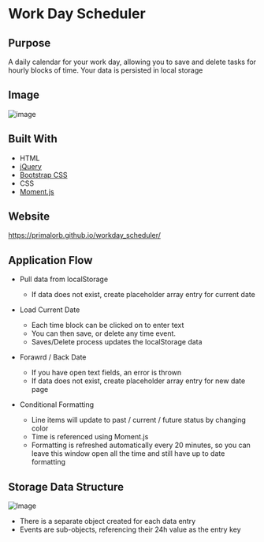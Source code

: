 # Work Day Scheduler

## Purpose

A daily calendar for your work day, allowing you to save and delete tasks for hourly blocks of time. Your data is persisted in local storage

## Image
![image](https://user-images.githubusercontent.com/69044956/112237020-2868e980-8c18-11eb-9206-90b1e1cb1d48.png)

## Built With

- HTML
- [jQuery](https://jquery.com/)
- [Bootstrap CSS](https://getbootstrap.com/)
- CSS
- [Moment.js](https://momentjs.com/)

## Website
https://primalorb.github.io/workday_scheduler/

## Application Flow
* Pull data from localStorage
  * If data does not exist, create placeholder array entry for current date
 
* Load Current Date
  * Each time block can be clicked on to enter text
  * You can then save, or delete any time event.
  * Saves/Delete process updates the localStorage data
  
* Forawrd / Back Date
  * If you have open text fields, an error is thrown
  * If data does not exist, create placeholder array entry for new date page
 
* Conditional Formatting
  * Line items will update to past / current / future status by changing color
  * Time is referenced using Moment.js
  * Formatting is refreshed automatically every 20 minutes, so you can leave this window open all the time and still have up to date formatting

## Storage Data Structure
![Image](https://user-images.githubusercontent.com/69044956/111890518-6f5ca200-89c0-11eb-96f2-2085df9fca20.png)
  * There is a separate object created for each data entry
  * Events are sub-objects, referencing their 24h value as the entry key
